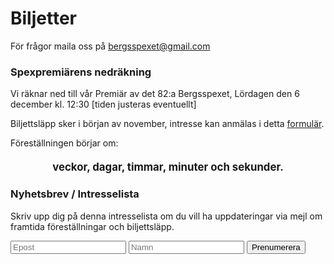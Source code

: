 # Biljetter
För frågor maila oss på [bergsspexet@gmail.com](mailto:bergsspexet@gmail.com)

### Spexpremiärens nedräkning
Vi räknar ned till vår Premiär av det 82:a Bergsspexet, Lördagen den 6 december kl. 12:30 [tiden justeras eventuellt]

Biljettsläpp sker i början av november, intresse kan anmälas i detta [formulär](https://forms.gle/fQpLMaoBRRdNBK4Q7).

Föreställningen börjar om:

<div id="countdown" style="font-size: 1.2em; font-weight: bold; text-align: center; margin: 20px auto;">
  <span id="weeks"></span> veckor, 
  <span id="days"></span> dagar, 
  <span id="hours"></span> timmar, 
  <span id="minutes"></span> minuter och 
  <span id="seconds"></span> sekunder.
</div>

### Nyhetsbrev / Intresselista
Skriv upp dig på denna intresselista om du vill ha uppdateringar via mejl om framtida föreställningar och biljettsläpp.

<form action="https://subscribe.minutemailer.com/gKPv4Mk0" method="post">
    <input type="email" name="email" placeholder="Epost">
    <input type="text" name="name" placeholder="Namn">
    <button type="submit">Prenumerera</button>
</form>


<script>
  var targetDate = new Date("Dec 6, 2025 12:00:00").getTime();

  var countdownFunction = setInterval(function() {
    var now = new Date().getTime();
    var distance = targetDate - now;

    var weeks = Math.floor(distance / (1000 * 60 * 60 * 24 * 7));
    var days = Math.floor((distance % (1000 * 60 * 60 * 24 * 7)) / (1000 * 60 * 60 * 24));
    var hours = Math.floor((distance % (1000 * 60 * 60 * 24)) / (1000 * 60 * 60));
    var minutes = Math.floor((distance % (1000 * 60 * 60)) / (1000 * 60));
    var seconds = Math.floor((distance % (1000 * 60)) / 1000);
    
    document.getElementById("weeks").innerHTML = weeks;
    document.getElementById("days").innerHTML = days;
    // document.getElementById("time").innerHTML = hours + ":" + minutes + ":" + seconds;
    document.getElementById("hours").innerHTML = hours;
    document.getElementById("minutes").innerHTML = minutes;
    document.getElementById("seconds").innerHTML = seconds;

    if (distance < 0) {
      clearInterval(countdownFunction);
      document.getElementById("countdown").innerHTML = "Bergslusse nedräkningen klar!";
    }
  }, 1000);
</script>
